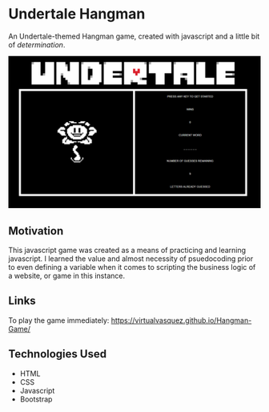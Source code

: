 # Undertale Hangman

An Undertale-themed Hangman game, created with javascript and a little bit of _determination_. 

![Start](assets/images/main.png)

## Motivation

This javascript game was created as a means of practicing and learning javascript. I learned the value and almost necessity of psuedocoding prior to even defining a variable when it comes to scripting the business logic of a website, or game in this instance. 

## Links

To play the game immediately: https://virtualvasquez.github.io/Hangman-Game/

## Technologies Used

* HTML
* CSS
* Javascript
* Bootstrap


